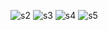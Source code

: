 
![s2](https://github.com/Laxmisneha05/URL_Shortner/assets/113546595/66a5f5ae-bc5b-44e9-98e8-289ccee2bcb6)
![s3](https://github.com/Laxmisneha05/URL_Shortner/assets/113546595/ff544002-cf13-4baa-b3d9-a2a664119aa9)
![s4](https://github.com/Laxmisneha05/URL_Shortner/assets/113546595/963fc7c0-8639-49a1-9ab4-37864cb1106c)
![s5](https://github.com/Laxmisneha05/URL_Shortner/assets/113546595/9339a0be-da7f-4dd0-8daa-8e2971779335)
